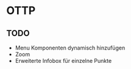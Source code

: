 # OTTP




## TODO 
- Menu Komponenten dynamisch hinzufügen
- Zoom
- Erweiterte Infobox für einzelne Punkte